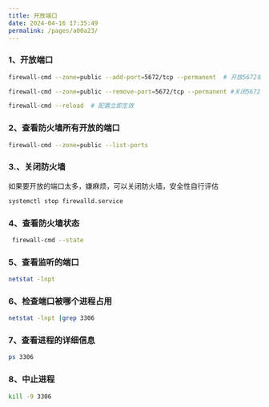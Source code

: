 ```yaml
---
title: 开放端口
date: 2024-04-16 17:35:49
permalink: /pages/a00a23/
---
```


### 1、开放端口

```bash
firewall-cmd --zone=public --add-port=5672/tcp --permanent  # 开放5672端口

firewall-cmd --zone=public --remove-port=5672/tcp --permanent #关闭5672端口

firewall-cmd --reload  # 配置立即生效
```



### 2、查看防火墙所有开放的端口

```bash 
firewall-cmd --zone=public --list-ports
```



### 3.、关闭防火墙

如果要开放的端口太多，嫌麻烦，可以关闭防火墙，安全性自行评估

 ```bash
 systemctl stop firewalld.service
 ```



### 4、查看防火墙状态

 ```bash
  firewall-cmd --state
 ```



### 5、查看监听的端口

```bash
netstat -lnpt
```



### 6、检查端口被哪个进程占用

```bash
netstat -lnpt |grep 3306
```



### 7、查看进程的详细信息

```bash
ps 3306
```



### 8、中止进程

```bash
kill -9 3306
```


